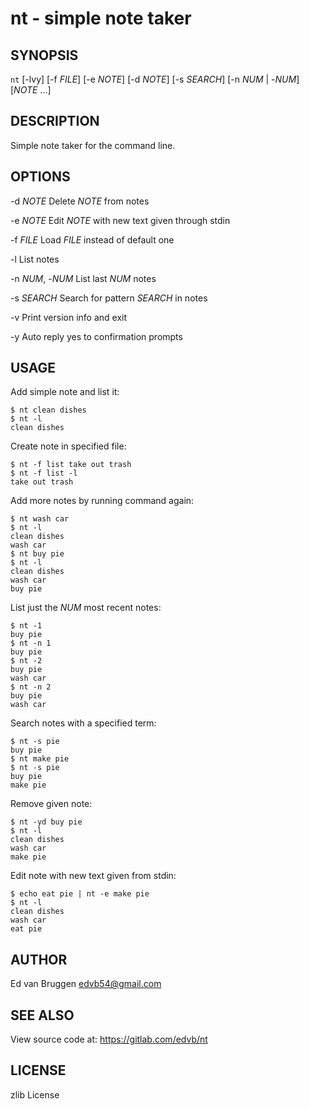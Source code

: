 # nt - simple note taker

## SYNOPSIS

`nt` [-lvy] [-f *FILE*] [-e *NOTE*] [-d *NOTE*] [-s *SEARCH*] [-n *NUM* | -*NUM*] [*NOTE* ...]

## DESCRIPTION

Simple note taker for the command line.

## OPTIONS

-d *NOTE*
	Delete *NOTE* from notes

-e *NOTE*
	Edit *NOTE* with new text given through stdin

-f *FILE*
	Load *FILE* instead of default one

-l
	List notes

-n *NUM*, -*NUM*
	List last *NUM* notes

-s *SEARCH*
	Search for pattern *SEARCH* in notes

-v
	Print version info and exit

-y
	Auto reply yes to confirmation prompts

## USAGE

Add simple note and list it:

	$ nt clean dishes
	$ nt -l
	clean dishes

Create note in specified file:

	$ nt -f list take out trash
	$ nt -f list -l
	take out trash

Add more notes by running command again:

	$ nt wash car
	$ nt -l
	clean dishes
	wash car
	$ nt buy pie
	$ nt -l
	clean dishes
	wash car
	buy pie

List just the *NUM* most recent notes:

	$ nt -1
	buy pie
	$ nt -n 1
	buy pie
	$ nt -2
	buy pie
	wash car
	$ nt -n 2
	buy pie
	wash car

Search notes with a specified term:

	$ nt -s pie
	buy pie
	$ nt make pie
	$ nt -s pie
	buy pie
	make pie

Remove given note:

	$ nt -yd buy pie
	$ nt -l
	clean dishes
	wash car
	make pie

Edit note with new text given from stdin:

	$ echo eat pie | nt -e make pie
	$ nt -l
	clean dishes
	wash car
	eat pie

## AUTHOR

Ed van Bruggen <edvb54@gmail.com>

## SEE ALSO

View source code at: <https://gitlab.com/edvb/nt>

## LICENSE

zlib License
